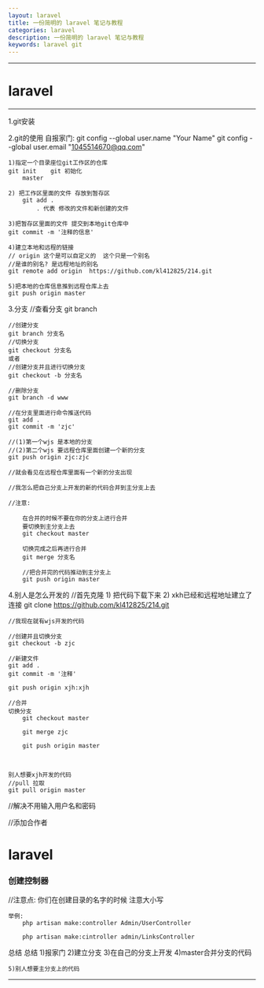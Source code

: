 ```yaml
---
layout: laravel
title: 一份简明的 laravel 笔记与教程
categories: laravel
description: 一份简明的 laravel 笔记与教程
keywords: laravel git
---
```

*** 
# laravel

---

1.git安装

2.git的使用
	自报家门:
		git config --global user.name "Your Name"
		git config --global user.email "1045514670@qq.com"


	1)指定一个目录座位git工作区的仓库
	git init    git 初始化
		master
	
	2) 把工作区里面的文件 存放到暂存区 
		git add .
			. 代表 修改的文件和新创建的文件
	
	3)把暂存区里面的文件 提交到本地git仓库中
	git commit -m '注释的信息'
	
	4)建立本地和远程的链接
	// origin 这个是可以自定义的  这个只是一个别名
	//是谁的别名? 是远程地址的别名
	git remote add origin  https://github.com/kl412825/214.git
	
	5)把本地的仓库信息推到远程仓库上去
	git push origin master

3.分支
	//查看分支
	git branch

	//创建分支
	git branch 分支名
	//切换分支
	git checkout 分支名
	或者
	//创建分支并且进行切换分支
	git checkout -b 分支名
	
	//删除分支
	git branch -d www
	
	//在分支里面进行命令推送代码
	git add .
	git commit -m 'zjc'
	
	//(1)第一个wjs 是本地的分支
	//(2)第二个wjs 要远程仓库里面创建一个新的分支
	git push origin zjc:zjc
	
	//就会看见在远程仓库里面有一个新的分支出现
	
	//我怎么把自己分支上开发的新的代码合并到主分支上去
	
	//注意:
	
		在合并的时候不要在你的分支上进行合并
		要切换到主分支上去
		git checkout master
		
		切换完成之后再进行合并
		git merge 分支名
	
		//把合并完的代码推动到主分支上
		git push origin master

4.别人是怎么开发的
	//首先克隆
	1) 把代码下载下来
	2) xkh已经和远程地址建立了连接
	git clone https://github.com/kl412825/214.git

	//我现在就有wjs开发的代码
	
	//创建并且切换分支
	git checkout -b zjc
	
	//新建文件
	git add .
	git commit -m '注释'
	
	git push origin xjh:xjh
	
	//合并
	切换分支
		git checkout master
	
		git merge zjc
	
		git push origin master
	
	
	
	别人想要xjh开发的代码
	//pull 拉取
	git pull origin master

//解决不用输入用户名和密码


//添加合作者

# laravel
### 创建控制器

//注意点:
	你们在创建目录的名字的时候 注意大小写

	举例:
		php artisan make:controller Admin/UserController
	
		php artisan make:cintroller admin/LinksController
	

总结
总结
	1)报家门
	2)建立分支
	3)在自己的分支上开发
	4)master合并分支的代码

	5)别人想要主分支上的代码
---